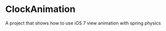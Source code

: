ClockAnimation
==============

A project that shows how to use iOS 7 view animation with spring physics
